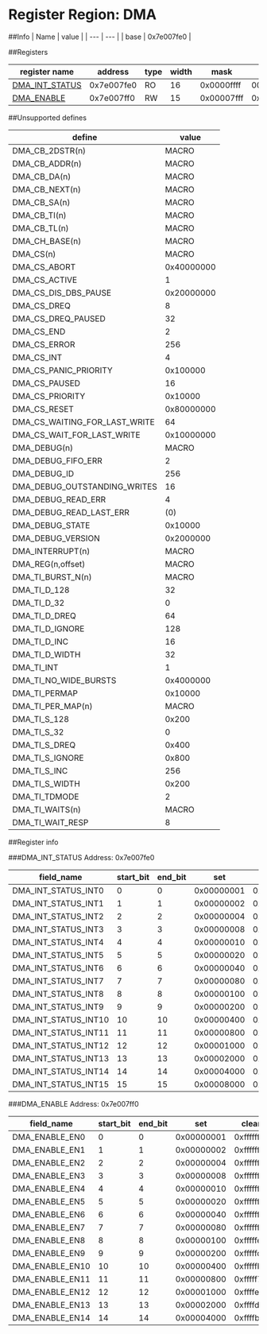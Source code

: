 # Register Region: DMA


##Info
| Name | value |
| --- | --- |
| base | 0x7e007fe0 |

##Registers

| register name | address | type | width | mask | reset |
| --- | --- | --- | --- | --- | --- |
| [DMA_INT_STATUS](#dma_int_status) | 0x7e007fe0 | RO | 16 | 0x0000ffff | 0000000000 |
| [DMA_ENABLE](#dma_enable) | 0x7e007ff0 | RW | 15 | 0x00007fff | 0x00007fff |

##Unsupported defines

| define | value |
| --- | --- |
| DMA_CB_2DSTR(n) | MACRO |
| DMA_CB_ADDR(n) | MACRO |
| DMA_CB_DA(n) | MACRO |
| DMA_CB_NEXT(n) | MACRO |
| DMA_CB_SA(n) | MACRO |
| DMA_CB_TI(n) | MACRO |
| DMA_CB_TL(n) | MACRO |
| DMA_CH_BASE(n) | MACRO |
| DMA_CS(n) | MACRO |
| DMA_CS_ABORT | 0x40000000 |
| DMA_CS_ACTIVE | 1 |
| DMA_CS_DIS_DBS_PAUSE | 0x20000000 |
| DMA_CS_DREQ | 8 |
| DMA_CS_DREQ_PAUSED | 32 |
| DMA_CS_END | 2 |
| DMA_CS_ERROR | 256 |
| DMA_CS_INT | 4 |
| DMA_CS_PANIC_PRIORITY | 0x100000 |
| DMA_CS_PAUSED | 16 |
| DMA_CS_PRIORITY | 0x10000 |
| DMA_CS_RESET | 0x80000000 |
| DMA_CS_WAITING_FOR_LAST_WRITE | 64 |
| DMA_CS_WAIT_FOR_LAST_WRITE | 0x10000000 |
| DMA_DEBUG(n) | MACRO |
| DMA_DEBUG_FIFO_ERR | 2 |
| DMA_DEBUG_ID | 256 |
| DMA_DEBUG_OUTSTANDING_WRITES | 16 |
| DMA_DEBUG_READ_ERR | 4 |
| DMA_DEBUG_READ_LAST_ERR | (0) |
| DMA_DEBUG_STATE | 0x10000 |
| DMA_DEBUG_VERSION | 0x2000000 |
| DMA_INTERRUPT(n) | MACRO |
| DMA_REG(n,offset) | MACRO |
| DMA_TI_BURST_N(n) | MACRO |
| DMA_TI_D_128 | 32 |
| DMA_TI_D_32 | 0 |
| DMA_TI_D_DREQ | 64 |
| DMA_TI_D_IGNORE | 128 |
| DMA_TI_D_INC | 16 |
| DMA_TI_D_WIDTH | 32 |
| DMA_TI_INT | 1 |
| DMA_TI_NO_WIDE_BURSTS | 0x4000000 |
| DMA_TI_PERMAP | 0x10000 |
| DMA_TI_PER_MAP(n) | MACRO |
| DMA_TI_S_128 | 0x200 |
| DMA_TI_S_32 | 0 |
| DMA_TI_S_DREQ | 0x400 |
| DMA_TI_S_IGNORE | 0x800 |
| DMA_TI_S_INC | 256 |
| DMA_TI_S_WIDTH | 0x200 |
| DMA_TI_TDMODE | 2 |
| DMA_TI_WAITS(n) | MACRO |
| DMA_TI_WAIT_RESP | 8 |

##Register info


###DMA_INT_STATUS
 Address: 0x7e007fe0

| field_name | start_bit | end_bit | set | clear | reset |
| --- | --- | --- | --- | --- | --- |
| DMA_INT_STATUS_INT0 | 0 | 0 | 0x00000001 | 0xfffffffe | 0x0 |
| DMA_INT_STATUS_INT1 | 1 | 1 | 0x00000002 | 0xfffffffd | 0x0 |
| DMA_INT_STATUS_INT2 | 2 | 2 | 0x00000004 | 0xfffffffb | 0x0 |
| DMA_INT_STATUS_INT3 | 3 | 3 | 0x00000008 | 0xfffffff7 | 0x0 |
| DMA_INT_STATUS_INT4 | 4 | 4 | 0x00000010 | 0xffffffef | 0x0 |
| DMA_INT_STATUS_INT5 | 5 | 5 | 0x00000020 | 0xffffffdf | 0x0 |
| DMA_INT_STATUS_INT6 | 6 | 6 | 0x00000040 | 0xffffffbf | 0x0 |
| DMA_INT_STATUS_INT7 | 7 | 7 | 0x00000080 | 0xffffff7f | 0x0 |
| DMA_INT_STATUS_INT8 | 8 | 8 | 0x00000100 | 0xfffffeff | 0x0 |
| DMA_INT_STATUS_INT9 | 9 | 9 | 0x00000200 | 0xfffffdff | 0x0 |
| DMA_INT_STATUS_INT10 | 10 | 10 | 0x00000400 | 0xfffffbff | 0x0 |
| DMA_INT_STATUS_INT11 | 11 | 11 | 0x00000800 | 0xfffff7ff | 0x0 |
| DMA_INT_STATUS_INT12 | 12 | 12 | 0x00001000 | 0xffffefff | 0x0 |
| DMA_INT_STATUS_INT13 | 13 | 13 | 0x00002000 | 0xffffdfff | 0x0 |
| DMA_INT_STATUS_INT14 | 14 | 14 | 0x00004000 | 0xffffbfff | 0x0 |
| DMA_INT_STATUS_INT15 | 15 | 15 | 0x00008000 | 0xffff7fff | 0x0 |

###DMA_ENABLE
 Address: 0x7e007ff0

| field_name | start_bit | end_bit | set | clear | reset |
| --- | --- | --- | --- | --- | --- |
| DMA_ENABLE_EN0 | 0 | 0 | 0x00000001 | 0xfffffffe | 0x1 |
| DMA_ENABLE_EN1 | 1 | 1 | 0x00000002 | 0xfffffffd | 0x1 |
| DMA_ENABLE_EN2 | 2 | 2 | 0x00000004 | 0xfffffffb | 0x1 |
| DMA_ENABLE_EN3 | 3 | 3 | 0x00000008 | 0xfffffff7 | 0x1 |
| DMA_ENABLE_EN4 | 4 | 4 | 0x00000010 | 0xffffffef | 0x1 |
| DMA_ENABLE_EN5 | 5 | 5 | 0x00000020 | 0xffffffdf | 0x1 |
| DMA_ENABLE_EN6 | 6 | 6 | 0x00000040 | 0xffffffbf | 0x1 |
| DMA_ENABLE_EN7 | 7 | 7 | 0x00000080 | 0xffffff7f | 0x1 |
| DMA_ENABLE_EN8 | 8 | 8 | 0x00000100 | 0xfffffeff | 0x1 |
| DMA_ENABLE_EN9 | 9 | 9 | 0x00000200 | 0xfffffdff | 0x1 |
| DMA_ENABLE_EN10 | 10 | 10 | 0x00000400 | 0xfffffbff | 0x1 |
| DMA_ENABLE_EN11 | 11 | 11 | 0x00000800 | 0xfffff7ff | 0x1 |
| DMA_ENABLE_EN12 | 12 | 12 | 0x00001000 | 0xffffefff | 0x1 |
| DMA_ENABLE_EN13 | 13 | 13 | 0x00002000 | 0xffffdfff | 0x1 |
| DMA_ENABLE_EN14 | 14 | 14 | 0x00004000 | 0xffffbfff | 0x1 |
